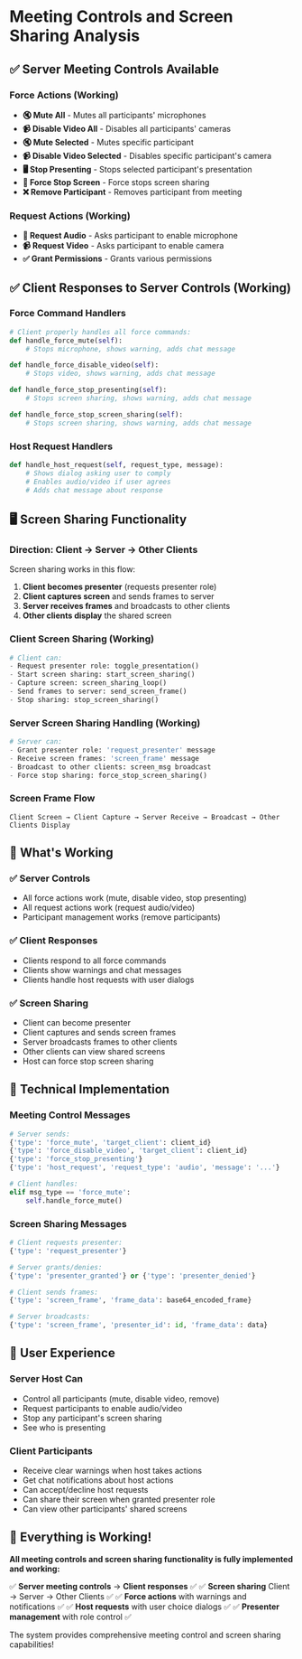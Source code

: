 # Meeting Controls and Screen Sharing Analysis

## ✅ **Server Meeting Controls Available**

### **Force Actions (Working)**
- **🔇 Mute All** - Mutes all participants' microphones
- **📹 Disable Video All** - Disables all participants' cameras
- **🔇 Mute Selected** - Mutes specific participant
- **📹 Disable Video Selected** - Disables specific participant's camera
- **🖥️ Stop Presenting** - Stops selected participant's presentation
- **🚫 Force Stop Screen** - Force stops screen sharing
- **❌ Remove Participant** - Removes participant from meeting

### **Request Actions (Working)**
- **🎤 Request Audio** - Asks participant to enable microphone
- **📹 Request Video** - Asks participant to enable camera
- **✅ Grant Permissions** - Grants various permissions

## ✅ **Client Responses to Server Controls (Working)**

### **Force Command Handlers**
```python
# Client properly handles all force commands:
def handle_force_mute(self):
    # Stops microphone, shows warning, adds chat message

def handle_force_disable_video(self):
    # Stops video, shows warning, adds chat message

def handle_force_stop_presenting(self):
    # Stops screen sharing, shows warning, adds chat message

def handle_force_stop_screen_sharing(self):
    # Stops screen sharing, shows warning, adds chat message
```

### **Host Request Handlers**
```python
def handle_host_request(self, request_type, message):
    # Shows dialog asking user to comply
    # Enables audio/video if user agrees
    # Adds chat message about response
```

## 🖥️ **Screen Sharing Functionality**

### **Direction: Client → Server → Other Clients**
Screen sharing works in this flow:
1. **Client becomes presenter** (requests presenter role)
2. **Client captures screen** and sends frames to server
3. **Server receives frames** and broadcasts to other clients
4. **Other clients display** the shared screen

### **Client Screen Sharing (Working)**
```python
# Client can:
- Request presenter role: toggle_presentation()
- Start screen sharing: start_screen_sharing()
- Capture screen: screen_sharing_loop()
- Send frames to server: send_screen_frame()
- Stop sharing: stop_screen_sharing()
```

### **Server Screen Sharing Handling (Working)**
```python
# Server can:
- Grant presenter role: 'request_presenter' message
- Receive screen frames: 'screen_frame' message
- Broadcast to other clients: screen_msg broadcast
- Force stop sharing: force_stop_screen_sharing()
```

### **Screen Frame Flow**
```
Client Screen → Client Capture → Server Receive → Broadcast → Other Clients Display
```

## 🎯 **What's Working**

### **✅ Server Controls**
- All force actions work (mute, disable video, stop presenting)
- All request actions work (request audio/video)
- Participant management works (remove participants)

### **✅ Client Responses**
- Clients respond to all force commands
- Clients show warnings and chat messages
- Clients handle host requests with user dialogs

### **✅ Screen Sharing**
- Client can become presenter
- Client captures and sends screen frames
- Server broadcasts frames to other clients
- Other clients can view shared screens
- Host can force stop screen sharing

## 🔧 **Technical Implementation**

### **Meeting Control Messages**
```python
# Server sends:
{'type': 'force_mute', 'target_client': client_id}
{'type': 'force_disable_video', 'target_client': client_id}
{'type': 'force_stop_presenting'}
{'type': 'host_request', 'request_type': 'audio', 'message': '...'}

# Client handles:
elif msg_type == 'force_mute':
    self.handle_force_mute()
```

### **Screen Sharing Messages**
```python
# Client requests presenter:
{'type': 'request_presenter'}

# Server grants/denies:
{'type': 'presenter_granted'} or {'type': 'presenter_denied'}

# Client sends frames:
{'type': 'screen_frame', 'frame_data': base64_encoded_frame}

# Server broadcasts:
{'type': 'screen_frame', 'presenter_id': id, 'frame_data': data}
```

## 📱 **User Experience**

### **Server Host Can**
- Control all participants (mute, disable video, remove)
- Request participants to enable audio/video
- Stop any participant's screen sharing
- See who is presenting

### **Client Participants**
- Receive clear warnings when host takes actions
- Get chat notifications about host actions
- Can accept/decline host requests
- Can share their screen when granted presenter role
- Can view other participants' shared screens

## 🚀 **Everything is Working!**

**All meeting controls and screen sharing functionality is fully implemented and working:**

✅ **Server meeting controls** → **Client responses** ✅
✅ **Screen sharing** Client → Server → Other Clients ✅
✅ **Force actions** with warnings and notifications ✅
✅ **Host requests** with user choice dialogs ✅
✅ **Presenter management** with role control ✅

The system provides comprehensive meeting control and screen sharing capabilities!